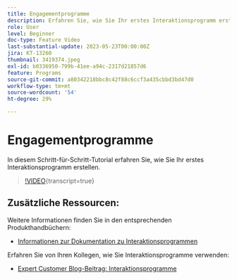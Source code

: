 ```yaml
---
title: Engagementprogramme
description: Erfahren Sie, wie Sie Ihr erstes Interaktionsprogramm erstellen.
role: User
level: Beginner
doc-type: Feature Video
last-substantial-update: 2023-05-23T00:00:00Z
jira: KT-13260
thumbnail: 3419374.jpeg
exl-id: b0336950-799b-41ee-a94c-2317d21857d6
feature: Programs
source-git-commit: a80342218bbc8c42f88c6ccf3a435cbbd3bd47d0
workflow-type: tm+mt
source-wordcount: '54'
ht-degree: 29%

---
```


# Engagementprogramme

In diesem Schritt-für-Schritt-Tutorial erfahren Sie, wie Sie Ihr erstes Interaktionsprogramm erstellen.

>[!VIDEO](https://video.tv.adobe.com/v/3419374/?learn=on){transcript=true} 

## Zusätzliche Ressourcen:

Weitere Informationen finden Sie in den entsprechenden Produkthandbüchern:
* [Informationen zur Dokumentation zu Interaktionsprogrammen](https://experienceleague.adobe.com/docs/marketo/using/product-docs/email-marketing/drip-nurturing/creating-an-engagement-program/understanding-engagement-programs.html?lang=de) 

Erfahren Sie von Ihren Kollegen, wie Sie Interaktionsprogramme verwenden:
* [Expert Customer Blog-Beitrag: Interaktionsprogramme](https://nation.marketo.com/t5/product-blogs/marketo-success-series-engagement-programs/ba-p/301712)
